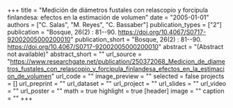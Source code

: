 +++
title = "Medición de diámetros fustales con relascopio y forcípula finlandesa: efectos en la estimación de volumen"
date = "2005-01-01"
authors = ["C. Salas", "M. Reyes", "C. Bassaber"]
publication_types = ["2"]
publication = "Bosque, 26(2) : 81--90. https://doi.org/10.4067/S0717-92002005000200010"
publication_short = "Bosque, 26(2) : 81--90. https://doi.org/10.4067/S0717-92002005000200010"
abstract = "(Abstract not available)"
abstract_short = ""
url_source = "https://www.researchgate.net/publication/250372068_Medicion_de_diametros_fustales_con_relascopio_y_forcipula_finlandesa_efectos_en_la_estimacion_de_volumen"
url_code = ""
image_preview = ""
selected = false
projects = []
url_preprint = ""
url_dataset = ""
url_project = ""
url_slides = ""
url_video = ""
url_poster = ""
math = true
highlight = true
[header]
image = ""
caption = ""
+++
